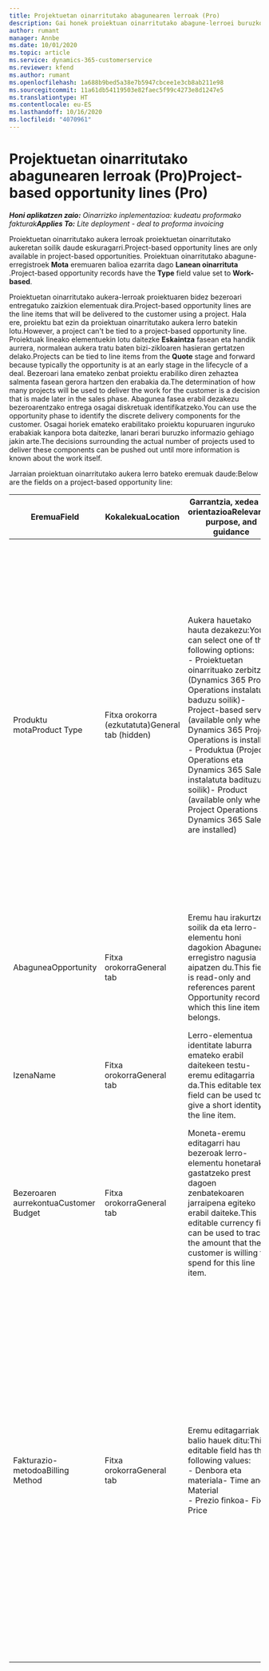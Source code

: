 ```yaml
---
title: Projektuetan oinarritutako abagunearen lerroak (Pro)
description: Gai honek proiektuan oinarritutako abagune-lerroei buruzko informazioa eskaintzen du. (Pro)
author: rumant
manager: Annbe
ms.date: 10/01/2020
ms.topic: article
ms.service: dynamics-365-customerservice
ms.reviewer: kfend
ms.author: rumant
ms.openlocfilehash: 1a688b9bed5a38e7b5947cbcee1e3cb8ab211e98
ms.sourcegitcommit: 11a61db54119503e82faec5f99c4273e8d1247e5
ms.translationtype: HT
ms.contentlocale: eu-ES
ms.lasthandoff: 10/16/2020
ms.locfileid: "4070961"
---
```

# <a name="project-based-opportunity-lines-pro"></a><span data-ttu-id="7c39d-104">Projektuetan oinarritutako abagunearen lerroak (Pro)</span><span class="sxs-lookup"><span data-stu-id="7c39d-104">Project-based opportunity lines (Pro)</span></span>

<span data-ttu-id="7c39d-105">_**Honi aplikatzen zaio:** Oinarrizko inplementazioa: kudeatu proformako fakturak_</span><span class="sxs-lookup"><span data-stu-id="7c39d-105">_**Applies To:** Lite deployment - deal to proforma invoicing_</span></span>

<span data-ttu-id="7c39d-106">Proiektuetan oinarritutako aukera lerroak proiektuetan oinarritutako aukeretan soilik daude eskuragarri.</span><span class="sxs-lookup"><span data-stu-id="7c39d-106">Project-based opportunity lines are only available in project-based opportunities.</span></span> <span data-ttu-id="7c39d-107">Proiektuan oinarritutako abagune-erregistroek **Mota** eremuaren balioa ezarrita dago **Lanean oinarrituta** .</span><span class="sxs-lookup"><span data-stu-id="7c39d-107">Project-based opportunity records have the **Type** field value set to **Work-based**.</span></span>

<span data-ttu-id="7c39d-108">Proiektuetan oinarritutako aukera-lerroak proiektuaren bidez bezeroari entregatuko zaizkion elementuak dira.</span><span class="sxs-lookup"><span data-stu-id="7c39d-108">Project-based opportunity lines are the line items that will be delivered to the customer using a project.</span></span> <span data-ttu-id="7c39d-109">Hala ere, proiektu bat ezin da proiektuan oinarritutako aukera lerro batekin lotu.</span><span class="sxs-lookup"><span data-stu-id="7c39d-109">However, a project can't be tied to a project-based opportunity line.</span></span> <span data-ttu-id="7c39d-110">Proiektuak lineako elementuekin lotu daitezke **Eskaintza** fasean eta handik aurrera, normalean aukera tratu baten bizi-zikloaren hasieran gertatzen delako.</span><span class="sxs-lookup"><span data-stu-id="7c39d-110">Projects can be tied to line items from the **Quote** stage and forward because typically the opportunity is at an early stage in the lifecycle of a deal.</span></span> <span data-ttu-id="7c39d-111">Bezeroari lana emateko zenbat proiektu erabiliko diren zehaztea salmenta fasean gerora hartzen den erabakia da.</span><span class="sxs-lookup"><span data-stu-id="7c39d-111">The determination of how many projects will be used to deliver the work for the customer is a decision that is made later in the sales phase.</span></span> <span data-ttu-id="7c39d-112">Abagunea fasea erabil dezakezu bezeroarentzako entrega osagai diskretuak identifikatzeko.</span><span class="sxs-lookup"><span data-stu-id="7c39d-112">You can use the opportunity phase to identify the discrete delivery components for the customer.</span></span> <span data-ttu-id="7c39d-113">Osagai horiek emateko erabilitako proiektu kopuruaren inguruko erabakiak kanpora bota daitezke, lanari berari buruzko informazio gehiago jakin arte.</span><span class="sxs-lookup"><span data-stu-id="7c39d-113">The decisions surrounding the actual number of projects used to deliver these components can be pushed out until more information is known about the work itself.</span></span>

<span data-ttu-id="7c39d-114">Jarraian proiektuan oinarritutako aukera lerro bateko eremuak daude:</span><span class="sxs-lookup"><span data-stu-id="7c39d-114">Below are the fields on a project-based opportunity line:</span></span>

| <span data-ttu-id="7c39d-115">**Eremua**</span><span class="sxs-lookup"><span data-stu-id="7c39d-115">**Field**</span></span> | <span data-ttu-id="7c39d-116">**Kokalekua**</span><span class="sxs-lookup"><span data-stu-id="7c39d-116">**Location**</span></span> | <span data-ttu-id="7c39d-117">**Garrantzia, xedea eta orientazioa**</span><span class="sxs-lookup"><span data-stu-id="7c39d-117">**Relevance, purpose, and guidance**</span></span> | <span data-ttu-id="7c39d-118">**Downstream eragina**</span><span class="sxs-lookup"><span data-stu-id="7c39d-118">**Downstream impact**</span></span> |
| --- | --- | --- | --- |
| <span data-ttu-id="7c39d-119">Produktu mota</span><span class="sxs-lookup"><span data-stu-id="7c39d-119">Product Type</span></span> | <span data-ttu-id="7c39d-120">Fitxa orokorra (ezkutatuta)</span><span class="sxs-lookup"><span data-stu-id="7c39d-120">General tab (hidden)</span></span> | <span data-ttu-id="7c39d-121">Aukera hauetako hauta dezakezu:</span><span class="sxs-lookup"><span data-stu-id="7c39d-121">You can select one of the following options:</span></span></br><span data-ttu-id="7c39d-122">- Proiektuetan oinarrituako zerbitzua (Dynamics 365 Project Operations instalatuta baduzu soilik)</span><span class="sxs-lookup"><span data-stu-id="7c39d-122">- Project-based service (available only when Dynamics 365 Project Operations is installed)</span></span></br><span data-ttu-id="7c39d-123">- Produktua (Project Operations eta Dynamics 365 Sales instalatuta badituzu soilik)</span><span class="sxs-lookup"><span data-stu-id="7c39d-123">- Product (available only when Project Operations and Dynamics 365 Sales are installed)</span></span> | <span data-ttu-id="7c39d-124">Eremu honen balioa ezarrita dago **Proiektuetan oinarritutako zerbitzua** proiektuan oinarritutako aukera-lerroa Aukeran Aukeran proiektuan oinarritutako lerroen saretik sortzen duzunean.</span><span class="sxs-lookup"><span data-stu-id="7c39d-124">The value of this field is set to **Project-based service** when you create a project-based opportunity line from the project-based lines grid on the Opportunity.</span></span> <br> <span data-ttu-id="7c39d-125">Balio hau aldatzen edo gainidazten baduzu, proiektuaren funtzionalitatea ez da gaituko proiektuan oinarritutako lineako elementuetan.</span><span class="sxs-lookup"><span data-stu-id="7c39d-125">If you change or override this value, the project functionality won't be enabled on your project-based line items.</span></span> |
| <span data-ttu-id="7c39d-126">Abagunea</span><span class="sxs-lookup"><span data-stu-id="7c39d-126">Opportunity</span></span> | <span data-ttu-id="7c39d-127">Fitxa orokorra</span><span class="sxs-lookup"><span data-stu-id="7c39d-127">General tab</span></span> | <span data-ttu-id="7c39d-128">Eremu hau irakurtzeko soilik da eta lerro-elementu honi dagokion Abagunea erregistro nagusia aipatzen du.</span><span class="sxs-lookup"><span data-stu-id="7c39d-128">This field is read-only and references parent Opportunity record to which this line item belongs.</span></span> | <span data-ttu-id="7c39d-129">Ez dago alor honen beherako eraginik.</span><span class="sxs-lookup"><span data-stu-id="7c39d-129">There is no downstream impact from this field.</span></span> |
| <span data-ttu-id="7c39d-130">Izena</span><span class="sxs-lookup"><span data-stu-id="7c39d-130">Name</span></span> | <span data-ttu-id="7c39d-131">Fitxa orokorra</span><span class="sxs-lookup"><span data-stu-id="7c39d-131">General tab</span></span> | <span data-ttu-id="7c39d-132">Lerro-elementua identitate laburra emateko erabil daitekeen testu-eremu editagarria da.</span><span class="sxs-lookup"><span data-stu-id="7c39d-132">This editable text field can be used to give a short identity to the line item.</span></span> | <span data-ttu-id="7c39d-133">Balio hau aurrekontuaren marrara eramaten da aukera honetatik aurrekontua sortzen duzunean.</span><span class="sxs-lookup"><span data-stu-id="7c39d-133">This value is carried over to the quote line when you create a quote from this opportunity.</span></span> |
| <span data-ttu-id="7c39d-134">Bezeroaren aurrekontua</span><span class="sxs-lookup"><span data-stu-id="7c39d-134">Customer Budget</span></span> | <span data-ttu-id="7c39d-135">Fitxa orokorra</span><span class="sxs-lookup"><span data-stu-id="7c39d-135">General tab</span></span> | <span data-ttu-id="7c39d-136">Moneta-eremu editagarri hau bezeroak lerro-elementu honetarako gastatzeko prest dagoen zenbatekoaren jarraipena egiteko erabil daiteke.</span><span class="sxs-lookup"><span data-stu-id="7c39d-136">This editable currency field can be used to track the amount that the customer is willing to spend for this line item.</span></span> | <span data-ttu-id="7c39d-137">Balio hau eskintzako dagokion eremura eramaten da aukera honetatik aurrekontua sortzen duzunean.</span><span class="sxs-lookup"><span data-stu-id="7c39d-137">This value is carried over to the corresponding field on the quote line when you create a quote from this opportunity.</span></span> |
| <span data-ttu-id="7c39d-138">Fakturazio-metodoa</span><span class="sxs-lookup"><span data-stu-id="7c39d-138">Billing Method</span></span> | <span data-ttu-id="7c39d-139">Fitxa orokorra</span><span class="sxs-lookup"><span data-stu-id="7c39d-139">General tab</span></span> | <span data-ttu-id="7c39d-140">Eremu editagarriak balio hauek ditu:</span><span class="sxs-lookup"><span data-stu-id="7c39d-140">This editable field has the following values:</span></span></br><span data-ttu-id="7c39d-141">- Denbora eta materiala</span><span class="sxs-lookup"><span data-stu-id="7c39d-141">- Time and Material</span></span></br><span data-ttu-id="7c39d-142">- Prezio finkoa</span><span class="sxs-lookup"><span data-stu-id="7c39d-142">- Fixed Price</span></span> | <span data-ttu-id="7c39d-143">Balio hau eskintzako dagokion eremura eramaten da aukera honetatik aurrekontua sortzen duzunean.</span><span class="sxs-lookup"><span data-stu-id="7c39d-143">This value is carried over to the corresponding field on the quote line when you create a quote from this opportunity.</span></span> <span data-ttu-id="7c39d-144">Aurrekontuaren lerroa sortu ondoren, eremua blokeatuta dago eta ezin da aldatu.</span><span class="sxs-lookup"><span data-stu-id="7c39d-144">After the quote line is created, the field is locked and can't be changed.</span></span> <span data-ttu-id="7c39d-145">Esleitu eremuaren balioa ahalik eta zehatzen.</span><span class="sxs-lookup"><span data-stu-id="7c39d-145">Assign this field value as accurately as possible.</span></span> <span data-ttu-id="7c39d-146">Eremu honen balioa aurrekontuaren lerroan aldatu behar baduzu, ezabatu eta berriro sortu aurrekontua.</span><span class="sxs-lookup"><span data-stu-id="7c39d-146">If you need to change the value of this field on the quote line, delete and re-create the quote line.</span></span> |
